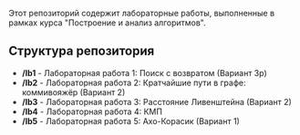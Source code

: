 Этот репозиторий содержит лабораторные работы, выполненные в рамках курса "Построение и анализ алгоритмов".

## Структура репозитория

- **/lb1** - Лабораторная работа 1: Поиск с возвратом (Вариант 3р)
- **/lb2** - Лабораторная работа 2: Кратчайшие пути в графе: коммивояжёр (Вариант 2)
- **/lb3** - Лабораторная работа 3: Расстояние Ливенштейна (Вариант 2)
- **/lb4** - Лабораторная работа 4: КМП
- **/lb5** - Лабораторная работа 5: Ахо-Корасик (Вариант 1)

